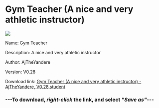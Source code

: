 # Gym Teacher (A nice and very athletic instructor)

<img src = "https://raw.githubusercontent.com/Arbiter1223/Koukou-Gurashi-Custom-Students/master/Students/Files/Gym%20Teacher%20(A%20nice%20and%20very%20athletic%20instructor).png">

Name: Gym Teacher

Description: A nice and very athletic instructor

Author: AjTheYandere

Version: V0.28

Download link: <a href="https://raw.githubusercontent.com/Arbiter1223/Koukou-Gurashi-Custom-Students/master/Students/Files/Gym%20Teacher%20(A%20nice%20and%20very%20athletic%20instructor)%20-%20AjTheYandere%2C%20V0.28.student">Gym Teacher (A nice and very athletic instructor) - AjTheYandere, V0.28.student</a>

### ---**To download, _right-click_ the link, and select _"Save as"_**---
